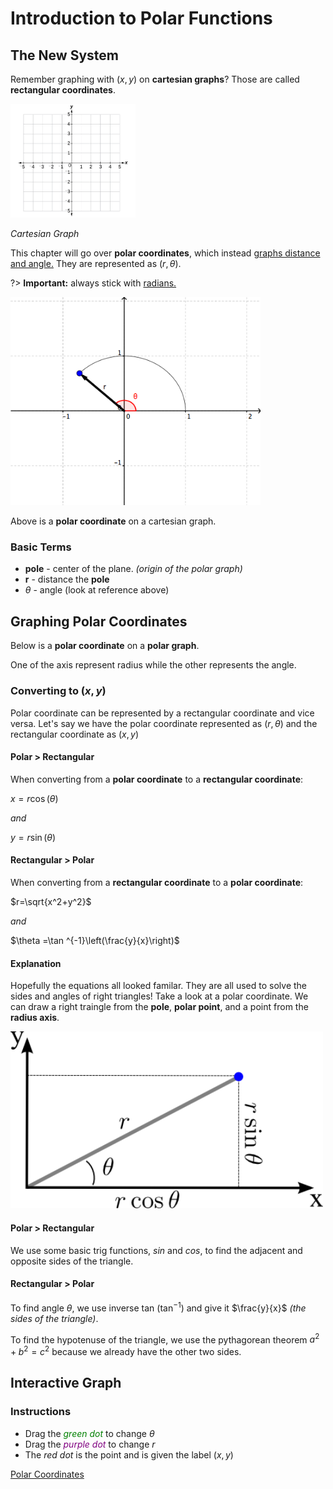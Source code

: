 # Introduction to Polar Functions
## The New System
Remember graphing with $(x,y)$ on **cartesian graphs**? Those are called **rectangular coordinates**.

<img src="/learn/precalc-cpm/chapter-11/media/carte.jpg" width="200">

*Cartesian Graph*

This chapter will go over **polar coordinates**, which instead <u>graphs distance and angle.</u>
They are represented as $(r, \theta)$.

?> **Important:** always stick with <u>radians.</u>

<img src="/learn/precalc-cpm/chapter-11/media/polar.gif" width="400">

Above is a **polar coordinate** on a cartesian graph.

### Basic Terms
* **pole** - center of the plane. *(origin of the polar graph)*
* **r** - distance the **pole**
* $\theta$ - angle (look at reference above)

## Graphing Polar Coordinates
Below is a **polar coordinate** on a **polar graph**.

One of the axis represent radius while the other represents the angle.

### Converting to $(x,y)$
Polar coordinate can be represented by a rectangular coordinate and vice versa.
Let's say we have the polar coordinate represented as $(r, \theta)$ and the rectangular coordinate as $(x, y)$

<!-- tabs:start -->
#### **Polar > Rectangular**
When converting from a **polar coordinate** to a **rectangular coordinate**:

$x=r\cos\left(\theta\right)$

*and*

$y=r\sin\left(\theta\right)$

#### **Rectangular > Polar**
When converting from a **rectangular coordinate** to a **polar coordinate**:

$r=\sqrt{x^2+y^2}$

*and*

$\theta =\tan ^{-1}\left(\frac{y}{x}\right)$

#### **Explanation**
Hopefully the equations all looked familar. They are all used to solve the sides and angles of right triangles! Take a look at a polar coordinate. 
We can draw a right traingle from the **pole**, **polar point**, and a point from the **radius axis**.

<img src="/learn/precalc-cpm/chapter-11/media/polar-tri.png" width="500">

#### Polar > Rectangular
We use some basic trig functions, $sin$ and $cos$, to find the adjacent and opposite sides of the triangle.

#### Rectangular > Polar

To find angle $\theta$, we use inverse tan ($\tan ^{-1}$) and give it $\frac{y}{x}$ *(the sides of the triangle)*.

To find the hypotenuse of the triangle, we use the pythagorean theorem $a^2 + b^2 = c^2$ because we already have the other two sides. 

<!-- tabs:end -->

## Interactive Graph
### Instructions
* Drag the *<span style="color:green">green dot</span>* to change $\theta$
* Drag the *<span style="color:purple">purple dot</span>* to change $r$
* The *red dot* is the point and is given the label $(x,y)$

[Polar Coordinates](https://www.desmos.com/calculator/lxix3dbejm?embed ':include :type=iframe')